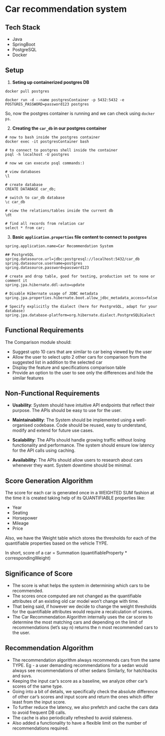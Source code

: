 # Car recommendation system

## Tech Stack
* Java
* SpringBoot
* PostgreSQL
* Docker


## Setup

1. **Seting up containerized postgres DB**
```
docker pull postgres

docker run -d --name postgresContainer -p 5432:5432 -e POSTGRES_PASSWORD=password123 postgres
```

So, now the postgres container is running and we can check using `docker ps`.

2. **Creating the `car_db` in our postgres container**
```
# now to bash inside the postgres container
docker exec -it postgresContainer bash

# to connect to postgres shell inside the container
psql -h localhost -U postgres

# now we can execute psql commands:)

# view databases
\l

# create database
CREATE DATABASE car_db;

# switch to car_db database
\c car_db

# view the relations/tables inside the current db
\dt

# find all records from relation car
select * from car;
```

3. **Basic `application.properties` file content to connect to postgres**
```
spring.application.name=Car Recommendation System

## PostgreSQL
spring.datasource.url=jdbc:postgresql://localhost:5432/car_db
spring.datasource.username=postgres
spring.datasource.password=password123

# create and drop table, good for testing, production set to none or comment it
spring.jpa.hibernate.ddl-auto=update

# Disable Hibernate usage of JDBC metadata
spring.jpa.properties.hibernate.boot.allow_jdbc_metadata_access=false

# Specify explicitly the dialect (here for PostgreSQL, adapt for your database)
spring.jpa.database-platform=org.hibernate.dialect.PostgreSQLDialect
```


## Functional Requirements
The Comparison module should:
* Suggest upto 10 cars that are similar to car being viewed by the user
* Allow the user to select upto 2 other cars for comparison from the suggested list in addition to the selected car
* Display the feature and specifications comparison table
* Provide an option to the user to see only the differences and hide the similar features


## Non-Functional Requirements
* **Usability**:
    System should have intuitive API endpoints that reflect their purpose.
    The APIs should be easy to use for the user.


* **Maintainability**:
The System should be implemented using a well-organised codebase.
Code should be reused, easy to understand, modify and extend for future use cases.


* **Scalability**:
The APIs should handle growing traffic without losing functionality and performance.
The system should ensure low latency for the API calls using caching.


* **Availability**:
The APIs should allow users to research about cars whenever they want.
System downtime should be minimal.


## Score Generation Algorithm
The score for each car is generated once in a WEIGHTED SUM fashion at the time it is created taking help of its QUANTIFIABLE properties like:
* Year
* Seating
* Horsepower
* Mileage
* Price

Also, we have the Weight table which stores the thresholds for each of the quantifiable properties based on the vehicle TYPE.

In short, score of a car = Summation (quantifiableProperty * correspondingWeight)


## Significance of Score
* The score is what helps the system in determining which cars to be recommended.
* The scores once computed are not changed as the quantifiable attributes of an existing old car model won’t change with time.
* That being said, if however we decide to change the weight thresholds for the quantifiable attributes would require a recalculation of scores.
* The Car Recommendation Algorithm internally uses the car scores to determine the most matching cars and depending on the limit of recommendations (let’s say n) returns the n most recommended cars to the user. 


## Recommendation Algorithm
* The recommendation algorithm always recommends cars from the same TYPE.
Eg - a user demanding recommendations for a sedan would always see recommendations of other sedans
Similarly, for hatchbacks and suvs.
* Keeping the input car’s score as a baseline, we analyze other car’s scores of the same type.
* Going into a bit of details, we specifically check the absolute difference of other car’s scores and input score and return the ones which differ least from the input score.
* To further reduce the latency, we also prefetch and cache the cars data to avoid frequent DB calls.
* The cache is also periodically refreshed to avoid staleness.
* Also added a functionality to have a flexible limit on the number of recommendations required.

